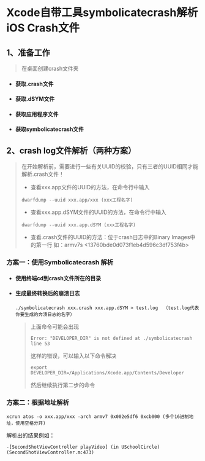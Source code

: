 # Xcode自带工具symbolicatecrash解析iOS Crash文件

## 1、准备工作
> 在桌面创建crash文件夹
- #### 获取.crash文件
- #### 获取.dSYM文件
- #### 获取应用程序文件
- #### 获取symbolicatecrash文件

## 2、crash log文件解析（两种方案）
> 在开始解析前，需要进行一些有关UUID的校验，只有三者的UUID相同才能解析.crash文件！
> - 查看xxx.app文件的UUID的方法，在命令行中输入
> ```
> dwarfdump --uuid xxx.app/xxx (xxx工程名字)
> ```
> - 查看xxx.app.dSYM文件的UUID的方法，在命令行中输入
> ```
> dwarfdump --uuid xxx.app.dSYM (xxx工程名字)
> ```
> - 查看.crash文件的UUID的方法：位于crash日志中的Binary Images中的第一行 如：armv7s  <13760bde0d073f1eb4d596c3df753f4b>

### 方案一：使用Symbolicatecrash 解析
- #### 使用终端cd到crash文件所在的目录
- #### 生成最终转换后的崩溃日志
  ```
  ./symbolicatecrash xxx.crash xxx.app.dSYM > test.log  （test.log代表你要生成的奔溃日志的名字）
  ```
  > 上面命令可能会出现
  > ```
  > Error: "DEVELOPER_DIR" is not defined at ./symbolicatecrash line 53
  > ```
  > 这样的错误，可以输入以下命令解决
  > ```
  > export DEVELOPER_DIR=/Applications/Xcode.app/Contents/Developer
  > ```
  > 然后继续执行第二步的命令



### 方案二：根据地址解析
```
xcrun atos -o xxx.app/xxx -arch armv7 0x002e5df6 0xcb000 (多个16进制地址，使用空格分开)
```
解析出的结果例如：
```
-[SecondShotViewController playVideo] (in USchoolCircle) (SecondShotViewController.m:473)
```

